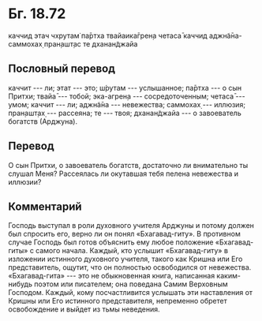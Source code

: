 # Бг. 18.72

каччид этач чхрутам̇ па̄ртха твайаика̄грен̣а четаса̄ каччид аджн̃а̄на-саммохах̣
пран̣ашт̣ас те дханан̃джайа

## Пословный перевод

каччит --- ли; этат --- это; ш́рутам --- услышанное; па̄ртха --- о сын
Притхи; твайа̄ --- тобой; эка-агрен̣а --- сосредоточенным; четаса̄ ---
умом; каччит --- ли; аджн̃а̄на --- невежества; саммохах̣ --- иллюзия;
пран̣ашт̣ах̣ --- рассеяна; те --- твоя; дханан̃джайа --- о завоеватель
богатств (Арджуна).

## Перевод

О сын Притхи, о завоеватель богатств, достаточно ли внимательно ты
слушал Меня? Рассеялась ли окутавшая тебя пелена невежества и иллюзии?

## Комментарий

Господь выступал в роли духовного учителя Арджуны и потому должен был
спросить его, верно ли он понял «Бхагавад-гиту». В противном случае
Господь был готов объяснить ему любое положение «Бхагавад-гиты» с самого
начала. Каждый, кто услышит «Бхагавад-гиту» в изложении истинного
духовного учителя, такого как Кришна или Его представитель, ощутит, что
он полностью освободился от невежества. «Бхагавад-гита» --- это не
обыкновенная книга, написанная каким-нибудь поэтом или писателем; она
поведана Самим Верховным Господом. Каждый, кому посчастливится услышать
эти наставления от Кришны или Его истинного представителя, непременно
обретет освобождение и выйдет из тьмы неведения.
